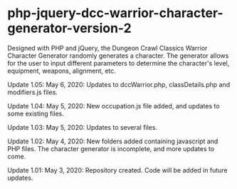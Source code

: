 # php-jquery-dcc-warrior-character-generator-version-2
Designed with PHP and jQuery, the Dungeon Crawl Classics Warrior Character Generator randomly generates a character.  The generator allows for the user to input different parameters to determine the character's level, equipment, weapons, alignment, etc.


Update 1.05: May 6, 2020: Updates to dccWarrior.php, classDetails.php and modifiers.js files.

Update 1.04: May 5, 2020: New occupation.js file added, and updates to some existing files.

Update 1.03: May 5, 2020: Updates to several files.

Update 1.02: May 4, 2020: New folders added containing javascript and PHP files.  The character generator is incomplete, and more updates to come.

Update 1.01: May 3, 2020: Repository created.  Code will be added in future updates.
